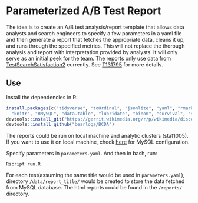 # Parameterized A/B Test Report

The idea is to create an A/B test analysis/report template that allows data analysts and search engineers to specify a few parameters in a yaml file and then generate a report that fetches the appropriate data, cleans it up, and runs through the specified metrics. This will not replace the thorough analysis and report with interpretation provided by analysts. It will only serve as an initial peek for the team. The reports only use data from [TestSearchSatisfaction2](https://meta.wikimedia.org/wiki/Schema:TestSearchSatisfaction2) currently. See [T131795](https://phabricator.wikimedia.org/T131795) for more details.

## Use

Install the dependencies in R:

```R
install.packages(c("tidyverse", "toOrdinal", "jsonlite", "yaml", "rmarkdown", "tools",
  "knitr", "RMySQL", "data.table", "lubridate", "binom", "survival", "survminer"))
devtools::install_git("https://gerrit.wikimedia.org/r/p/wikimedia/discovery/wmf.git")
devtools::install_github("bearloga/BCDA")
```

The reports could be run on local machine and analytic clusters (stat1005). If you want to use it on local machine, check [here](https://people.wikimedia.org/~bearloga/notes/rnotebook-eventlogging.html) for MySQL configuration.

Specify parameters in `parameters.yaml`. And then in bash, run:
```
Rscript run.R
```

For each test(assuming the same title would be used in `parameters.yaml`), directory `/data/report_title/` would be created to store the data fetched from MySQL database. The html reports could be found in the `/reports/` directory.

